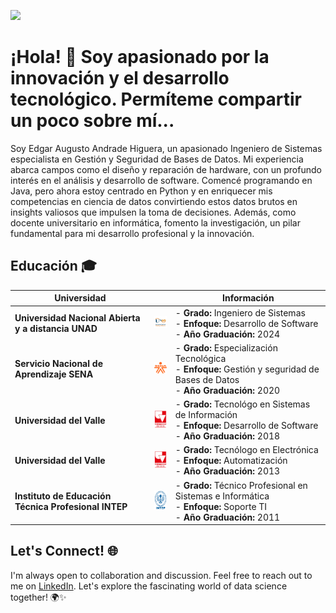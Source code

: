 ![](https://komarev.com/ghpvc/?username=AugustoAH&color=red)

# ¡Hola! 👋 Soy apasionado por la innovación y el desarrollo tecnológico. Permíteme compartir un poco sobre mí...

Soy Edgar Augusto Andrade Higuera, un apasionado Ingeniero de Sistemas especialista en Gestión y Seguridad de Bases de Datos. Mi experiencia abarca campos como el diseño y reparación de hardware, con un profundo interés en el análisis y desarrollo de software. Comencé programando en Java, pero ahora estoy centrado en Python y en enriquecer mis competencias en ciencia de datos convirtiendo estos datos brutos en insights valiosos que impulsen la toma de decisiones. Además, como docente universitario en informática, fomento la investigación, un pilar fundamental para mi desarrollo profesional y la innovación.

## Educación 🎓

| Universidad                         |                                  | Información                                    |
| ---------------------------------- | ----------------------------------------- | ---------------------------------------------- |
| **Universidad Nacional Abierta y a distancia UNAD**              | <img src="logo_unad.jpg" alt="UNAD University Logo" width="40">| - **Grado:** Ingeniero de Sistemas<br>- **Enfoque:** Desarrollo de Software<br>- **Año Graduación:** 2024 |
| **Servicio Nacional de Aprendizaje SENA**           | <img src="SENA.jpg" alt="SENA University Logo" width="40"> | - **Grado:** Especialización Tecnológica<br>- **Enfoque:** Gestión y seguridad de Bases de Datos<br>- **Año Graduación:** 2020 |
| **Universidad del Valle**           | <img src="univalle.jpg" alt="Univalle University Logo" width="40">  | - **Grado:** Tecnológo en Sistemas de Información<br>- **Enfoque:** Desarrollo de Software <br>- **Año Graduación:** 2018 |
| **Universidad del Valle** | <img src="univalle.jpg" alt="SENA University Logo" width="40">  | - **Grado:** Tecnólogo en Electrónica<br>- **Enfoque:** Automatización<br>- **Año Graduación:** 2013 |
| **Instituto de Educación Técnica Profesional INTEP**                | <img src="intep.png" alt="intep University Logo" width="40">  | - **Grado:** Técnico Profesional en Sistemas e Informática<br>- **Enfoque:** Soporte TI<br>- **Año Graduación:** 2011 |


<!--
## Professional Experience 💼

* **Data Scientist** - [Belcorp](https://www.belcorp.biz/en/) 💄 (Cosmetics industry) *Mar 2022 - Present*
* **Data Analyst** - [Belcorp](https://www.belcorp.biz/en/) 💄(Cosmetics industry) *Apr 2021 - Mar 2020*
* **Business Intelligence Analyst** - [Universidad Tecnológica del Perú](https://www.utp.edu.pe/web/?utm_source=google&utm_medium=cpc&utm_campaign=consideration_todas_search_trafico_lima-provincias_aon_utp&utm_term=todas_lima-provincias_kw-exacta-utp&utm_content=rsa&gad_source=1&gclid=EAIaIQobChMIi9_6xu_OgwMVLmNHAR1QUQE8EAAYASAAEgJVOvD_BwE) 🎓(Education industry) *Nov 2020 - Apr 2021*
* **Business Intelligence Analyst** - [Cosapi](https://www.cosapi.com.pe/Site/Index.aspx?aID=430) 👷🏼‍♂️(Construction company) *Aug 2019 - Oct 2020*
* **HR Data Analyst** - [Falabella Bank](https://www.bancofalabella.pe/) 🏦(Banking industry) *May 2019 - Aug 2019*
* **Business Processes Analyst** - [Cosapi](https://www.cosapi.com.pe/Site/Index.aspx?aID=430) 👷🏼‍♂️(Construction company) *Aug 2017 - Apr 2019*





### Data Scientist | Belcorp | *Mar 2022 - Present*

- Developed Machine Learning models to predict demand of beauty products sold in digital channels, resulting in error reduction of 36% allowing to improve accuracy of stock forecasting for supply chain
- Conducted exploratory Machine Learning techniques to uncover patterns and trends allowing to improve model performance for demand forecasting and reducing bias by 33%
- Participated in company’s digital transformation by implementing Auto Machine Learning Platform enabling non-technical team members from Logistics, Commercial and Finance departments to independently perform predictive modeling
- Collaborated with stakeholders and cross-functional teams such as VPs, Product Managers, and Product Owners to identify potential business improvements aimed to reduce cost and improve efficiency
Data

### Data Analyst | Belcorp | *Apr 2021 - Mar 2020*

- Established comprehensive data collection strategy for e-commerce features by proposing new methods to measure impact; gathered data on KPIs established and prioritized in collaboration with stakeholders and Product Managers
- Developed Machine Learning models for product recommendations to e-commerce customers; improving conversion rate by 20% and optimized personalization algorithms to increase attributable sales by 5%
- Designed dashboards to convert digital and commercial data into actionable insights, helping to prioritize new features developed in e-commerce platform that led to an increase of 5% in conversion rate

### Business Intelligence Analyst | Universidad Tecnologica del Peru | *Nov 2020 - Apr 2021*

- Aggregated information from commercial area and created user-friendly dashboards, encouraging utilization, achieving a 90% adoption rate among stakeholders
- Implemented Extract-Transform-Load procedures to amass data from CRM Dynamics 365, ERP Oracle PS, Google Analytics, and Facebook Ads, resulting in comprehensive collection of all commercial data

## Projects 🚀

### [Project 1 Name]

- Description: [Brief Description of the Project]
- Technologies Used: [List of Technologies/Languages]
- [Link to Project Repository]

### [Project 2 Name]

- Description: [Brief Description of the Project]
- Technologies Used: [List of Technologies/Languages]
- [Link to Project Repository]


## Technologies Used

[<img src="https://cdn.jsdelivr.net/gh/devicons/devicon/icons/python/python-original-wordmark.svg" height="50" />](https://www.python.org/)
[<img src="https://cdn.jsdelivr.net/gh/devicons/devicon/icons/rstudio/rstudio-original.svg" height="50" />](https://www.rstudio.com/)
[<img src="https://cdn.jsdelivr.net/gh/devicons/devicon/icons/html5/html5-original.svg" height="50" />](https://developer.mozilla.org/en-US/docs/Web/Guide/HTML/HTML5)
[<img src="https://cdn.jsdelivr.net/gh/devicons/devicon/icons/django/django-plain.svg" height="50" />](https://www.djangoproject.com/)
[<img src="https://cdn.jsdelivr.net/gh/devicons/devicon/icons/mysql/mysql-original-wordmark.svg" height="50" />](https://www.mysql.com/)
[<img src="https://cdn.jsdelivr.net/gh/devicons/devicon/icons/microsoftsqlserver/microsoftsqlserver-plain-wordmark.svg" height="50" />](https://www.microsoft.com/en-us/sql-server/)
[<img src="https://cdn.jsdelivr.net/gh/devicons/devicon/icons/amazonwebservices/amazonwebservices-original-wordmark.svg" height="50" />](https://aws.amazon.com/)
[<img src="https://cdn.jsdelivr.net/gh/devicons/devicon/icons/googlecloud/googlecloud-original-wordmark.svg" height="50" />](https://cloud.google.com/)
[<img src="https://cdn.jsdelivr.net/gh/devicons/devicon/icons/flask/flask-original-wordmark.svg" height="50"/>]()

## Interests
* Soccer ⚽️
* Coffee! ☕️
* Craft Beer 🍺
* Teaching 🎓

-->

## Let's Connect! 🌐

I'm always open to collaboration and discussion. Feel free to reach out to me on [LinkedIn](https://www.linkedin.com/in/carlosadrianalarcon/?locale=en_US). Let's explore the fascinating world of data science together! 🌍✨
